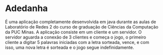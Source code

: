 # Adedanha
É uma aplicação completamente desenvolvida em java durante as aulas de Laboratório de Redes 2 do curso de graduação de Ciências da Computação da PUC Minas. A aplicação consiste em um cliente e um servidor. O servidor aguarda a conexão de 3 clientes e começa o jogo, o primeiro cliente a digitar 5 palavras iniciadas com a letra sorteada, vence, e com isso, uma nova letra é sorteada e o jogo segue indefinidamente.
